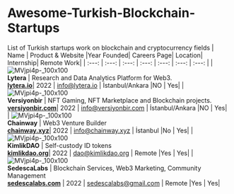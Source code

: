 # Awesome-Turkish-Blockchain-Startups
List of Turkish startups work on blockchain and cryptocurrency fields
| Name    | Product & Website  |Year Founded| Careers Page| Location| Internship| Remote Work|
| :---:   | :---: | :---: |  :---: |  :---: |  :---: | :---: | 
| ![MVjpi4p-_100x100](https://user-images.githubusercontent.com/11755605/199733571-7cb1e55d-c135-4669-b6ab-180e43d6b81d.jpg) </br> **Lytera** | Research and Data Analytics Platform for Web3. </br> **[lytera.io](https://lytera.io/)**| 2022 | [info@lytera.io](mailto:info@lytera.io) | İstanbul/Ankara |NO | Yes|
| ![MVjpi4p-_100x100](https://avatars.githubusercontent.com/u/103737241?s=400&u=ad13361d26929d92d30bbe62d2635b8397e6e39f&v=4) </br> **Versiyonbir** | NFT Gaming, NFT Marketplace and Blockchain projects. </br> **[versiyonbir.com](https://www.versiyonbir.com/)**| 2022 | [info@versiyonbir.com](mailto:info@versiyonbir.com) | İstanbul/Ankara |NO | Yes|
| ![MVjpi4p-_100x100](https://avatars.githubusercontent.com/u/112274547?s=200&v=4) </br> **Chainway** | Web3 Venture Builder </br> **[chainway.xyz](https://chainway.xyz/)**| 2022 | [info@chainway.xyz](mailto:info@chainway.xyz) | İstanbul |No | Yes|
| ![MVjpi4p-_100x100](https://avatars.githubusercontent.com/u/100074307?s=200&v=4) </br> **KimlikDAO** | Self-custody ID tokens </br> **[kimlikdao.org](https://kimlikdao.org/)**| 2022 | [dao@kimlikdao.org](mailto:dao@kimlikdao.org) | Remote |Yes | Yes|
| ![MVjpi4p-_100x100](https://user-images.githubusercontent.com/71061070/200271010-f0536cdc-0274-438d-986f-e3d9b41f2a1f.jpg) </br> **SedescaLabs** | Blockchain Services, Web3 Marketing, Community Management </br> **[sedescalabs.com](https://linktr.ee/sedescalabs)** | 2022 | [sedescalabs@gmail.com](mailto:sedescalabs@gmail.com) | Remote |Yes | Yes|
